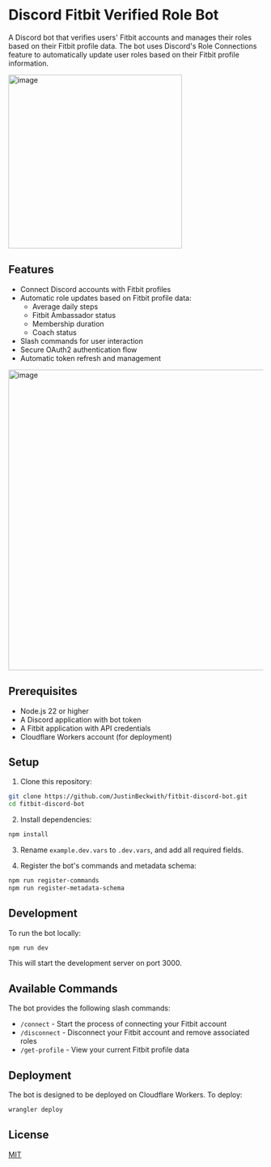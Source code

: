# Discord Fitbit Verified Role Bot

A Discord bot that verifies users' Fitbit accounts and manages their roles based on their Fitbit profile data. The bot uses Discord's Role Connections feature to automatically update user roles based on their Fitbit profile information.

<img width="343" alt="image" src="https://github.com/user-attachments/assets/3b682886-02da-4618-b681-ab8bb1c295ab" />

## Features

- Connect Discord accounts with Fitbit profiles
- Automatic role updates based on Fitbit profile data:
  - Average daily steps
  - Fitbit Ambassador status
  - Membership duration
  - Coach status
- Slash commands for user interaction
- Secure OAuth2 authentication flow
- Automatic token refresh and management

<img width="593" alt="image" src="https://github.com/user-attachments/assets/2a93a727-6147-41e3-8881-6e9f7d3083e6" />


## Prerequisites

- Node.js 22 or higher
- A Discord application with bot token
- A Fitbit application with API credentials
- Cloudflare Workers account (for deployment)

## Setup

1. Clone this repository:

```bash
git clone https://github.com/JustinBeckwith/fitbit-discord-bot.git
cd fitbit-discord-bot
```

2. Install dependencies:

```bash
npm install
```

3. Rename `example.dev.vars` to `.dev.vars`, and add all required fields.

4. Register the bot's commands and metadata schema:

```bash
npm run register-commands
npm run register-metadata-schema
```

## Development

To run the bot locally:

```bash
npm run dev
```

This will start the development server on port 3000.

## Available Commands

The bot provides the following slash commands:

- `/connect` - Start the process of connecting your Fitbit account
- `/disconnect` - Disconnect your Fitbit account and remove associated roles
- `/get-profile` - View your current Fitbit profile data

## Deployment

The bot is designed to be deployed on Cloudflare Workers. To deploy:

```bash
wrangler deploy
```

## License

[MIT](LICENSE)

